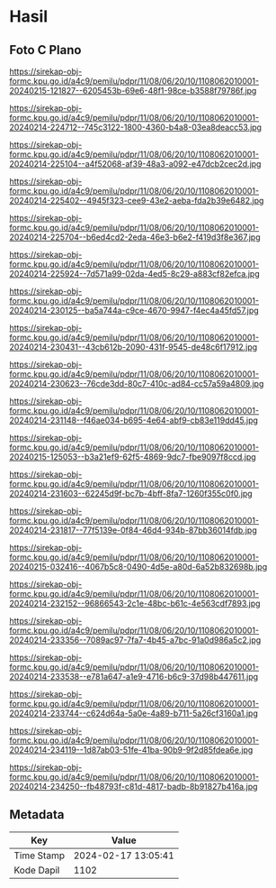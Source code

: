 # Hasil

## Foto C Plano

https://sirekap-obj-formc.kpu.go.id/a4c9/pemilu/pdpr/11/08/06/20/10/1108062010001-20240215-121827--6205453b-69e6-48f1-98ce-b3588f79786f.jpg

https://sirekap-obj-formc.kpu.go.id/a4c9/pemilu/pdpr/11/08/06/20/10/1108062010001-20240214-224712--745c3122-1800-4360-b4a8-03ea8deacc53.jpg

https://sirekap-obj-formc.kpu.go.id/a4c9/pemilu/pdpr/11/08/06/20/10/1108062010001-20240214-225104--a4f52068-af39-48a3-a092-e47dcb2cec2d.jpg

https://sirekap-obj-formc.kpu.go.id/a4c9/pemilu/pdpr/11/08/06/20/10/1108062010001-20240214-225402--4945f323-cee9-43e2-aeba-fda2b39e6482.jpg

https://sirekap-obj-formc.kpu.go.id/a4c9/pemilu/pdpr/11/08/06/20/10/1108062010001-20240214-225704--b6ed4cd2-2eda-46e3-b6e2-f419d3f8e367.jpg

https://sirekap-obj-formc.kpu.go.id/a4c9/pemilu/pdpr/11/08/06/20/10/1108062010001-20240214-225924--7d571a99-02da-4ed5-8c29-a883cf82efca.jpg

https://sirekap-obj-formc.kpu.go.id/a4c9/pemilu/pdpr/11/08/06/20/10/1108062010001-20240214-230125--ba5a744a-c9ce-4670-9947-f4ec4a45fd57.jpg

https://sirekap-obj-formc.kpu.go.id/a4c9/pemilu/pdpr/11/08/06/20/10/1108062010001-20240214-230431--43cb612b-2090-431f-9545-de48c6f17912.jpg

https://sirekap-obj-formc.kpu.go.id/a4c9/pemilu/pdpr/11/08/06/20/10/1108062010001-20240214-230623--76cde3dd-80c7-410c-ad84-cc57a59a4809.jpg

https://sirekap-obj-formc.kpu.go.id/a4c9/pemilu/pdpr/11/08/06/20/10/1108062010001-20240214-231148--f46ae034-b695-4e64-abf9-cb83e119dd45.jpg

https://sirekap-obj-formc.kpu.go.id/a4c9/pemilu/pdpr/11/08/06/20/10/1108062010001-20240215-125053--b3a21ef9-62f5-4869-9dc7-fbe9097f8ccd.jpg

https://sirekap-obj-formc.kpu.go.id/a4c9/pemilu/pdpr/11/08/06/20/10/1108062010001-20240214-231603--62245d9f-bc7b-4bff-8fa7-1260f355c0f0.jpg

https://sirekap-obj-formc.kpu.go.id/a4c9/pemilu/pdpr/11/08/06/20/10/1108062010001-20240214-231817--77f5139e-0f84-46d4-934b-87bb36014fdb.jpg

https://sirekap-obj-formc.kpu.go.id/a4c9/pemilu/pdpr/11/08/06/20/10/1108062010001-20240215-032416--4067b5c8-0490-4d5e-a80d-6a52b832698b.jpg

https://sirekap-obj-formc.kpu.go.id/a4c9/pemilu/pdpr/11/08/06/20/10/1108062010001-20240214-232152--96866543-2c1e-48bc-b61c-4e563cdf7893.jpg

https://sirekap-obj-formc.kpu.go.id/a4c9/pemilu/pdpr/11/08/06/20/10/1108062010001-20240214-233356--7089ac97-7fa7-4b45-a7bc-91a0d986a5c2.jpg

https://sirekap-obj-formc.kpu.go.id/a4c9/pemilu/pdpr/11/08/06/20/10/1108062010001-20240214-233538--e781a647-a1e9-4716-b6c9-37d98b447611.jpg

https://sirekap-obj-formc.kpu.go.id/a4c9/pemilu/pdpr/11/08/06/20/10/1108062010001-20240214-233744--c624d64a-5a0e-4a89-b711-5a26cf3160a1.jpg

https://sirekap-obj-formc.kpu.go.id/a4c9/pemilu/pdpr/11/08/06/20/10/1108062010001-20240214-234119--1d87ab03-51fe-41ba-90b9-9f2d85fdea6e.jpg

https://sirekap-obj-formc.kpu.go.id/a4c9/pemilu/pdpr/11/08/06/20/10/1108062010001-20240214-234250--fb48793f-c81d-4817-badb-8b91827b416a.jpg


## Metadata

| Key        | Value               |
| ---------- | ------------------- |
| Time Stamp | 2024-02-17 13:05:41 |
| Kode Dapil | 1102                |



